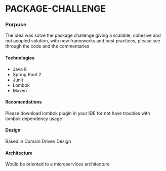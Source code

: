 # PACKAGE-CHALLENGE

### Porpuse
The idea was solve the package challenge giving a scalable, cohesive and not acopled solution, with new frameworks and 
best practices, please see through the code and the commentaries

#### Technologies

* Java 8
* Spring Boot 2
* Junit
* Lombok
* Maven

#### Recomendations
Please download lombok plugin in your IDE for not have troubles with lombok dependency usage

#### Design
Based in Domain Driven Design

#### Architecture
Would be oriented to a microservices architecture


